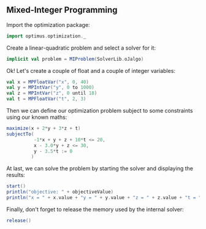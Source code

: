 ## Mixed-Integer Programming

Import the optimization package:

```scala
import optimus.optimization._
```

Create a linear-quadratic problem and select a solver for it:

```scala
implicit val problem = MIProblem(SolverLib.oJalgo)
```

Ok! Let's create a couple of float and a couple of integer variables:
```scala
val x = MPFloatVar("x", 0, 40)
val y = MPIntVar("y", 0 to 1000)
val z = MPIntVar("z", 0 until 18)
val t = MPFloatVar("t", 2, 3)
```

Then we can define our optimization problem subject to some constraints using our known maths:

```scala
maximize(x + 2*y + 3*z + t)
subjectTo(
          -1*x + y + z + 10*t <= 20,
          x - 3.0*y + z <= 30,
          y - 3.5*t := 0
         )
```

At last, we can solve the problem by starting the solver and displaying the results:

```scala
start()
println("objective: " + objectiveValue)
println("x = " + x.value + "y = " + y.value + "z = " + z.value + "t = " + t.value)
```

Finally, don't forget to release the memory used by the internal solver:

```scala
release()
```